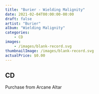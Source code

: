 ```yaml
---
title: "Burier - Wielding Malignity"
date: 2021-02-04T00:00:00-00:00
draft: false
artist: "Burier"
album: "Wielding Malignity"
categories:
    - CD
images:
    - /images/blank-record.svg
thumbnailImage: /images/blank-record.svg
actualPrice: $0.00
---
```


## CD
Purchase from Arcane Altar
